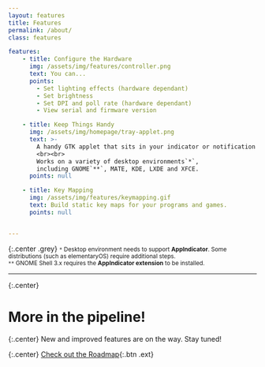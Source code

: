 ```yaml
---
layout: features
title: Features
permalink: /about/
class: features

features:
    - title: Configure the Hardware
      img: /assets/img/features/controller.png
      text: You can...
      points:
        - Set lighting effects (hardware dependant)
        - Set brightness
        - Set DPI and poll rate (hardware dependant)
        - View serial and firmware version

    - title: Keep Things Handy
      img: /assets/img/homepage/tray-applet.png
      text: >-
        A handy GTK applet that sits in your indicator or notification area.
        <br><br>
        Works on a variety of desktop environments`*`,
        including GNOME`**`, MATE, KDE, LXDE and XFCE.
      points: null

    - title: Key Mapping
      img: /assets/img/features/keymapping.gif
      text: Build static key maps for your programs and games.
      points: null


---
```


{:.center .grey}
<small>
`*` Desktop environment needs to support **AppIndicator**. Some distributions
    (such as elementaryOS) require additional steps.
<br>
`**` GNOME Shell 3.x requires the **AppIndicator extension** to be installed.
</small>

---

{:.center}
# More in the pipeline!

{:.center}
New and improved features are on the way. Stay tuned!

{:.center}
[Check out the Roadmap](https://docs.polychromatic.app/roadmap/){:.btn .ext}
